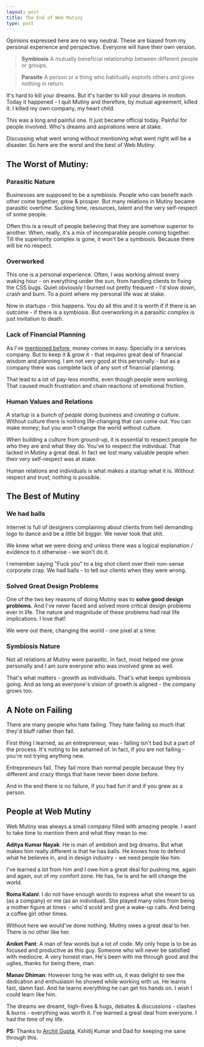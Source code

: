 ```yaml
---
layout: post
title: The End of Web Mutiny
type: post
--- 
```


Opinions expressed here are no way neutral. These are biased from my personal experience and perspective. Everyone will have their own version.

> **Symbiosis** A mutually beneficial relationship between different people or groups.

> **Parasite** A person or a thing who habitually exploits others and gives nothing in return.

It's hard to kill your dreams. But it's harder to kill your dreams in motion. Today it happened - I quit Mutiny and therefore, by mutual agreement, killed it. I killed my own company, my heart child.

This was a long and painful one. It just became official today. Painful for people involved. Who's dreams and aspirations were at stake.

Discussing what went wrong without mentioning what went right will be a disaster. So here are the worst and the best of Web Mutiny:

## The Worst of Mutiny:

### Parasitic Nature
Businesses are supposed to be a symbiosis. People who can benefit each other come together, grow & prosper. But many relations in Mutiny became parasitic overtime. Sucking time, resources, talent and the very self-respect of some people.

Often this is a result of people believing that they are somehow superior to another. When, really, it's a mix of incomparable people coming together. Till the superiority complex is gone, it won't be a symbiosis. Because there will be no respect.

### Overworked
This one is a personal experience. Often, I was working almost every waking hour - on everything under the sun, from handling clients to fixing the CSS bugs. Quiet obviously I burned out pretty frequent - I'd slow down, crash and burn. To a point where my personal life was at stake. 

Now in startups - this happens. You do all this and it is worth if if there is an outcome - if there is a symbiosis. But overworking in a parasitic complex is just invitation to death.

### Lack of Financial Planning
As I've [mentioned before](http://www.64notes.com/business-side-of-things/#financial_planning), money comes in easy. Specially in a services company. But to keep it & grow it - that requires great deal of financial wisdom and planning. I am not very good at this personally - but as a company there was complete lack of any sort of financial planning.

That lead to a lot of pay-less months, even though people were working. That caused much frustration and chain reactions of emotional friction.

### Human Values and Relations 
A startup is a *bunch of people* doing business and *creating a culture*. Without culture there is nothing life-changing that can come out. You can make money; but you won't change the world without culture.

When building a culture from ground-up, it is essential to respect people for who they are and what they do. You've to respect the individual. That lacked in Mutiny a great deal. In fact we lost many valuable people when their very self-respect was at stake.

Human relations and individuals is what makes a startup what it is. Without respect and trust; nothing is possible.

## The Best of Mutiny 

### We had balls
Internet is full of designers complaining about clients from hell demanding logo to dance and be a little bit bigger. We never took that shit. 

We knew what we were doing and unless there was a logical explanation / evidence to it otherwise - we won't do it.

I remember saying "Fuck you" to a big shot client over their non-sense corporate crap. We had balls - to tell our clients when they were wrong.

### Solved Great Design Problems
One of the two key reasons of doing Mutiny was to **solve good design problems**. And I've never faced and solved more critical design problems ever in life. The nature and magnitude of these problems had real life implications. I love that!

We were out there, changing the world - one pixel at a time.

### Symbiosis Nature
Not all relations at Mutiny were parasitic. In fact, most helped me grow personally and I am sure everyone who was involved grew as well. 

That's what matters - growth as individuals. That's what keeps symbiosis going. And as long as everyone's vision of growth is aligned - the company grows too.

## A Note on Failing
There are many people who hate failing. They hate failing so much that they'd bluff rather than fail. 

First thing I learned, as an entrepreneur, was - failing isn't bad but a part of the process. It's noting to be ashamed of. In fact, if you are not failing - you're not trying anything new.

Entrepreneurs fail. They fail more than normal people because they try different and crazy things that have never been done before.

And in the end there is no failure, if you had fun it and if you grew as a person.

## People at Web Mutiny
Web Mutiny was always a small company filled with amazing people. I want to take time to mention them and what they mean to me:

**Aditya Kumar Nayak**: He is man of ambition and big dreams. But what makes him really different is that he has balls. He knows how to defend what he believes in, and in design industry - we need people like him. 

I've learned a lot from him and I owe him a great deal for pushing me, again and again, out of my comfort zone. He has, he is and he will change the world.

**Roma Kalani**: I do not have enough words to express what she meant to us (as a company) or me (as an individual). She played many roles from being a mother figure at times - who'd scold and give a wake-up calls. And being a coffee girl other times. 

Without here we would've done nothing. Mutiny owes a great deal to her. There is no other like her.

**Aniket Pant**: A man of few words but a lot of code. My only hope is to be as focused and productive as this guy. Someone who will never be satisfied with mediocre. A very honest man. He's been with me through good and the uglies, thanks for being there, man.

**Manav Dhiman**: However long he was with us, it was delight to see the dedication and enthusiasm he showed while working with us. He learns fast, damn fast. And he learns everything he can get his hands on. I wish I could learn like him.

The dreams we dreamt, high-fives & hugs, debates & discussions - clashes & burns - everything was worth it. I've learned a great deal from everyone. I had the time of my life.

**PS:** Thanks to [Archit Gupta](https://twitter.com/architgupta), Kshitij Kumar and Dad for keeping me sane through this.
